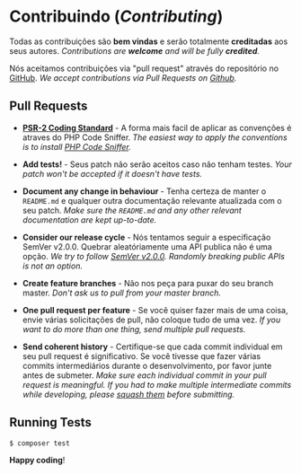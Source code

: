 # Contribuindo (*Contributing*)

Todas as contribuições são **bem vindas** e serão totalmente **creditadas** aos seus autores.
_Contributions are **welcome** and will be fully **credited**._

Nós aceitamos contribuições via "pull request" através do repositório no [GitHub](https://github.com/nfephp-org/sped-cte).
*We accept contributions via Pull Requests on [Github](https://github.com/nfephp-org/sped-cte).*


## Pull Requests

- **[PSR-2 Coding Standard](https://github.com/php-fig/fig-standards/blob/master/accepted/PSR-2-coding-style-guide.md)** - A forma mais facil de aplicar as convenções é atraves do PHP Code Sniffer. *The easiest way to apply the conventions is to install [PHP Code Sniffer](http://pear.php.net/package/PHP_CodeSniffer).*

- **Add tests!** - Seus patch não serão aceitos caso não tenham testes. *Your patch won't be accepted if it doesn't have tests.*

- **Document any change in behaviour** - Tenha certeza de manter o `README.md` e qualquer outra documentação relevante atualizada com o seu patch. *Make sure the `README.md` and any other relevant documentation are kept up-to-date.*

- **Consider our release cycle** - Nós tentamos seguir a especificação SemVer v2.0.0. Quebrar aleatóriamente uma API publica não é uma opção. *We try to follow [SemVer v2.0.0](http://semver.org/). Randomly breaking public APIs is not an option.*

- **Create feature branches** - Não nos peça para puxar do seu branch master. *Don't ask us to pull from your master branch.*

- **One pull request per feature** - Se você quiser fazer mais de uma coisa, envie várias solicitações de pull, não coloque tudo de uma vez. *If you want to do more than one thing, send multiple pull requests.*

- **Send coherent history** - Certifique-se que cada commit individual em seu pull request é significativo. Se você tivesse que fazer várias commits intermediários durante o desenvolvimento, por favor junte antes de submeter.  *Make sure each individual commit in your pull request is meaningful. If you had to make multiple intermediate commits while developing, please [squash them](http://www.git-scm.com/book/en/v2/Git-Tools-Rewriting-History#Changing-Multiple-Commit-Messages) before submitting.*


## Running Tests

``` bash
$ composer test
```


**Happy coding**!
